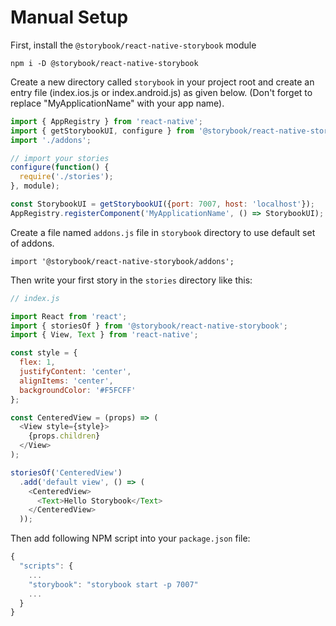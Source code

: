 # Manual Setup

First, install the `@storybook/react-native-storybook` module

```shell
npm i -D @storybook/react-native-storybook
```

Create a new directory called `storybook` in your project root and create an entry file (index.ios.js or index.android.js) as given below. (Don't forget to replace "MyApplicationName" with your app name).

```js
import { AppRegistry } from 'react-native';
import { getStorybookUI, configure } from '@storybook/react-native-storybook';
import './addons';

// import your stories
configure(function() {
  require('./stories');
}, module);

const StorybookUI = getStorybookUI({port: 7007, host: 'localhost'});
AppRegistry.registerComponent('MyApplicationName', () => StorybookUI);
```

Create a file named `addons.js` file in `storybook` directory to use default set of addons.

```
import '@storybook/react-native-storybook/addons';
```

Then write your first story in the `stories` directory like this:

```js
// index.js

import React from 'react';
import { storiesOf } from '@storybook/react-native-storybook';
import { View, Text } from 'react-native';

const style = {
  flex: 1,
  justifyContent: 'center',
  alignItems: 'center',
  backgroundColor: '#F5FCFF'
};

const CenteredView = (props) => (
  <View style={style}>
    {props.children}
  </View>
);

storiesOf('CenteredView')
  .add('default view', () => (
    <CenteredView>
      <Text>Hello Storybook</Text>
    </CenteredView>
  ));
```

Then add following NPM script into your `package.json` file:

```js
{
  "scripts": {
    ...
    "storybook": "storybook start -p 7007"
    ...
  }
}
```
